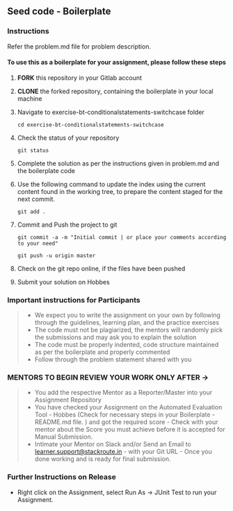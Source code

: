 ## Seed code - Boilerplate

### Instructions
Refer the problem.md file for problem description. 

#### To use this as a boilerplate for your assignment, please follow these steps

1. **FORK** this repository in your Gitlab account

2. **CLONE** the forked repository, containing the boilerplate in your local machine
     
3. Navigate to exercise-bt-conditionalstatements-switchcase folder

    `cd exercise-bt-conditionalstatements-switchcase`

4. Check the status of your repository
     
     `git status`

5. Complete the solution as per the instructions given in problem.md and the boilerplate code

6. Use the following command to update the index using the current content found in the working tree, to prepare the content staged for the next commit.

     `git add .`
 
7. Commit and Push the project to git

     `git commit -a -m "Initial commit | or place your comments according to your need"`

     `git push -u origin master`

8. Check on the git repo online, if the files have been pushed

9. Submit your solution on Hobbes


### Important instructions for Participants
> - We expect you to write the assignment on your own by following through the guidelines, learning plan, and the practice exercises
> - The code must not be plagiarized, the mentors will randomly pick the submissions and may ask you to explain the solution
> - The code must be properly indented, code structure maintained as per the boilerplate and properly commented
> - Follow through the problem statement shared with you

### MENTORS TO BEGIN REVIEW YOUR WORK ONLY AFTER ->
> - You add the respective Mentor as a Reporter/Master into your Assignment Repository
> - You have checked your Assignment on the Automated Evaluation Tool - Hobbes (Check for necessary steps in your Boilerplate - README.md file. ) and got the required score - Check with your mentor about the Score you must achieve before it is accepted for Manual Submission.
> - Intimate your Mentor on Slack and/or Send an Email to learner.support@stackroute.in - with your Git URL - Once you done working and is ready for final submission.

### Further Instructions on Release
- Right click on the Assignment, select Run As -> JUnit Test to run your Assignment.